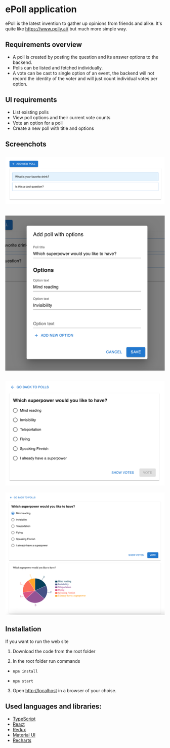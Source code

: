 # ePoll application

ePoll is the latest invention to gather up opinions from friends and alike. It's quite like https://www.polly.ai/ but much more simple way.

## Requirements overview
- A poll is created by posting the question and its answer options to the backend.
- Polls can be listed and fetched individually.
- A vote can be cast to single option of an event, the backend will not record the identity of the voter and will just count individual votes per option.

## UI requirements

- List existing polls
- View poll options and their current vote counts
- Vote an option for a poll
- Create a new poll with title and options

## Screenchots
![site_screenshot_1](./images/1.png)
---
![site_screenshot_2](./images/2.png)
---
![site_screenshot_3](./images/3.png)
---
![site_screenshot_4](./images/4.png)

## Installation

If you want to run the web site

1. Download the code from the root folder

2. In the root folder run commands

- `npm install`

- `npm start`

3. Open [http://localhost](http://localhost) in a browser of your choise.

## Used languages and libraries:
- [TypeScript](https://www.typescriptlang.org/)
- [React](https://react.dev/)
- [Redux](https://redux.js.org/)
- [Material UI](https://mui.com/)
- [Recharts](https://recharts.org/)
